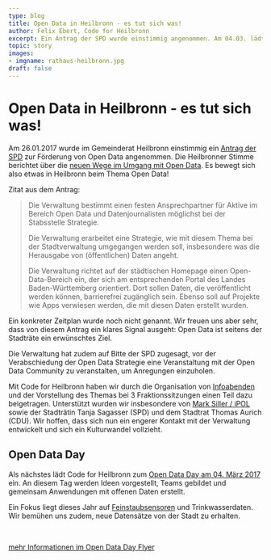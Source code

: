 ```yaml
---
type: blog
title: Open Data in Heilbronn - es tut sich was!
author: Felix Ebert, Code for Heilbronn
excerpt: Ein Antrag der SPD wurde einstimmig angenommen. Am 04.03. lädt Code for Heilbronn zum Open Data Day ein
topic: story
images:
- imgname: rathaus-heilbronn.jpg
draft: false
---
```


# Open Data in Heilbronn - es tut sich was!

Am 26.01.2017 wurde im Gemeinderat Heilbronn einstimmig ein [Antrag der SPD](https://gemeinderat.stadt-heilbronn.de/Drucksachen/2017/Gemeinderat/2601_2016/_files/Drucks_018.pdf) zur Förderung von Open Data angenommen.
Die Heilbronner Stimme berichtet über die [neuen Wege im Umgang mit Open Data](http://www.stimme.de/heilbronn/nachrichten/stadt/hn/hn/Neue-Wege-im-Umgang-mit-Daten;art132095,3787733). Es bewegt sich also etwas in Heilbronn beim Thema Open Data!

Zitat aus dem Antrag:

> Die Verwaltung bestimmt einen festen Ansprechpartner für Aktive im Bereich Open Data und
  Datenjournalisten möglichst bei der Stabsstelle Strategie.
>
> Die Verwaltung erarbeitet eine Strategie, wie mit diesem Thema bei der Stadtverwaltung umgegangen
  werden soll, insbesondere was die Herausgabe von (öffentlichen) Daten angeht.
>
> Die Verwaltung richtet auf der städtischen Homepage einen Open-Data-Bereich ein, der sich am
  entsprechenden Portal des Landes Baden-Württemberg orientiert. Dort sollen Daten, die veröffentlicht
  werden können, barrierefrei zugänglich sein. Ebenso soll auf Projekte wie Apps verwiesen
  werden, die mit diesen Daten erstellt wurden.

Ein konkreter Zeitplan wurde noch nicht genannt. Wir freuen uns aber sehr, dass von diesem Antrag ein klares Signal ausgeht: Open Data ist seitens der Stadträte ein erwünschtes Ziel.

Die Verwaltung hat zudem auf Bitte der SPD zugesagt, vor der Verabschiedung der Open Data Strategie eine Veranstaltung mit der Open Data Community zu veranstalten, um Anregungen einzuholen.

Mit Code for Heilbronn haben wir durch die Organisation von [Infoabenden](http://blog.opendatalab.de/opendata/2015/06/23/open-data-kickoff) und der Vorstellung des Themas bei 3 Fraktionssitzungen einen Teil dazu beigetragen. Unterstützt wurden wir insbesondere von [Mark Siller / iPOL](http://www.i-pol.com/) sowie der Stadträtin Tanja Sagasser (SPD) und dem Stadtrat Thomas Aurich (CDU). Wir hoffen, dass sich nun ein engerer Kontakt mit der Verwaltung entwickelt und sich ein Kulturwandel vollzieht.

## Open Data Day

Als nächstes lädt Code for Heilbronn zum [Open Data Day am 04. März 2017](https://www.meetup.com/de-DE/codeforhn/events/237046362/) ein. An diesem Tag werden Ideen vorgestellt, Teams gebildet und gemeinsam Anwendungen mit offenen Daten erstellt.

Ein Fokus liegt dieses Jahr auf [Feinstaubsensoren](http://luftdaten.info/) und Trinkwasserdaten. Wir bemühen uns zudem, neue Datensätze von der Stadt zu erhalten.

<br>

 <object data="/assets/blog/OpenDataDay2017.pdf" type="application/pdf" width="100%" height="800px">
  <p><a href="/assets/blog/OpenDataDay2017.pdf">mehr Informationen im Open Data Day Flyer</a></p>
 </object>
